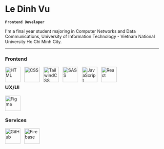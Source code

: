 # Le Dinh Vu

**`Frontend Developer`**

I'm a final year student majoring in Computer Networks and Data Communications, University of Information Technology - Vietnam National University Ho Chi Minh City.

---

### Frontend

<img align="left" alt="HTML" width="50px" style="padding-right:10px;" src="https://cdn.jsdelivr.net/gh/devicons/devicon/icons/html5/html5-plain.svg" />
<img align="left" alt="CSS" width="50px" style="padding-right:10px;" src="https://cdn.jsdelivr.net/gh/devicons/devicon/icons/css3/css3-plain.svg" />
<img align="left" alt="TailwindCSS" width="50px" style="padding-right:10px;" src="https://cdn.jsdelivr.net/gh/devicons/devicon/icons/tailwindcss/tailwindcss-plain.svg" />
<img align="left" alt="SASS" width="50px" style="padding-right:10px;" src="https://cdn.jsdelivr.net/gh/devicons/devicon/icons/sass/sass-original.svg" />
<img align="left" alt="JavaScript" width="50px" style="padding-right:10px;" src="https://cdn.jsdelivr.net/gh/devicons/devicon/icons/javascript/javascript-plain.svg" />
<img align="left" alt="React" width="50px" style="padding-right:10px;" src="https://cdn.jsdelivr.net/gh/devicons/devicon/icons/react/react-original.svg" /><br />

<br/>

### UX/UI

<img align="left" alt="Figma" width="50px" style="padding-right:10px;" src="https://s3-alpha.figma.com/hub/file/1481185752/fa4cd070-6a79-4e1b-b079-8b9b76408595-cover.png" /><br />

<br/>

### Services

<img align="left" alt="GitHub" width="50px" style="padding-right:10px;" src="https://cdn-icons-png.flaticon.com/512/25/25231.png" />
<img align="left" alt="Firebase" width="50px" style="padding-right:10px;" src="https://cdn.jsdelivr.net/gh/devicons/devicon/icons/firebase/firebase-plain-wordmark.svg" /><br />
